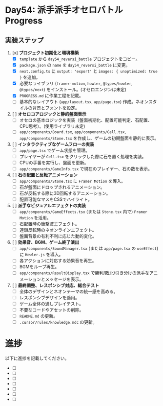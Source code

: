 # Day54: 派手派手オセロバトル Progress

## 実装ステップ

1.  [x] **プロジェクト初期化と環境構築**
    *   [x] `template` から `day54_reversi_battle` プロジェクトをコピー。
    *   [x] `package.json` の `name` を `day54_reversi_battle` に変更。
    *   [x] `next.config.ts` に `output: 'export'` と `images: { unoptimized: true }` を追加。
    *   [x] 必要なライブラリ (`framer-motion`, `howler`, `@types/howler`, `@types/next`) をインストール。(オセロエンジンは未定)
    *   [x] `PROGRESS.md` に作業工程を記載。
    *   [ ] 基本的なレイアウト (`app/layout.tsx`, `app/page.tsx`) 作成。ネオンスタイルの背景とフォントを設定。
2.  [ ] **オセロコアロジックと静的盤面表示**
    *   [ ] オセロの基本ロジックを実装（盤面初期化、配置可能判定、石配置、CPU思考）。(使用ライブラリ未定)
    *   [ ] `app/components/Board.tsx`, `app/components/Cell.tsx`, `app/components/Stone.tsx` を作成し、ゲームの初期盤面を静的に表示。
3.  [ ] **インタラクティブなゲームフローの実装**
    *   [ ] `app/page.tsx` でゲーム状態を管理。
    *   [ ] プレイヤーが `Cell.tsx` をクリックした際に石を置く処理を実装。
    *   [ ] CPUの手番を実行し、盤面を更新。
    *   [ ] `app/components/GameInfo.tsx` で現在のプレイヤー、石の数を表示。
4.  [ ] **石の配置と反転アニメーション**
    *   [ ] `app/components/Stone.tsx` に `Framer Motion` を導入。
    *   [ ] 石が盤面にドロップされるアニメーション。
    *   [ ] 石が反転する際に3D回転するアニメーション。
    *   [ ] 配置可能なマスをCSSでハイライト。
5.  [ ] **派手なビジュアルエフェクトの実装**
    *   [ ] `app/components/GameEffects.tsx` (または `Stone.tsx` 内で) `Framer Motion` を活用。
    *   [ ] 石配置時の衝撃波エフェクト。
    *   [ ] 連鎖反転時のネオンラインエフェクト。
    *   [ ] 盤面背景の有利不利に応じた動的変化。
6.  [ ] **効果音、BGM、ゲーム終了演出**
    *   [ ] `app/components/SoundManager.tsx` (または `app/page.tsx` の `useEffect`) に `Howler.js` を導入。
    *   [ ] 各アクションに対応する効果音を再生。
    *   [ ] BGMをループ再生。
    *   [ ] `app/components/ResultDisplay.tsx` で勝利/敗北/引き分けの派手なアニメーションとメッセージを表示。
7.  [ ] **最終調整、レスポンシブ対応、総合テスト**
    *   [ ] 全体のデザインとネオンテーマの統一感を高める。
    *   [ ] レスポンシブデザインを適用。
    *   [ ] ゲーム全体の通しプレイテスト。
    *   [ ] 不要なコードやアセットの削除。
    *   [ ] `README.md` の更新。
    *   [ ] `.cursor/rules/knowledge.mdc` の更新。

# 進捗

以下に進捗を記載してください。


- [ ] 
- [ ] 
- [ ] 
- [ ] 
- [ ] 
- [ ] 
- [ ] 
